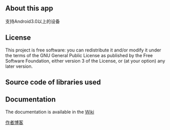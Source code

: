<h2><a id="user-content-about-this-app" class="anchor" href="#about-this-app" aria-hidden="true"><span class="octicon octicon-link"></span></a>About this app</h2>
<p>支持Android3.0以上的设备</p>
<h2><a id="user-content-license" class="anchor" href="#license" aria-hidden="true"><span class="octicon octicon-link"></span></a>License</h2>
<p>This project is free software: you can redistribute it and/or modify it under the terms of the GNU General Public License as published by the Free Software Foundation, either version 3 of the License, or (at your option) any later version.</p>
<h2><a id="user-content-source-code-of-libraries-used" class="anchor" href="#source-code-of-libraries-used" aria-hidden="true"><span class="octicon octicon-link"></span></a>Source code of libraries used</h2>
<h2><a id="user-content-documentation" class="anchor" href="#documentation" aria-hidden="true"><span class="octicon octicon-link"></span></a>Documentation</h2>
<p>The documentation is available in the <a href="https://github.com/Carymax1988/SemicircleMenu/wiki">Wiki</a></p>
<p><a href="http://liujiaqi.imblog.in">作者博客</a></p>